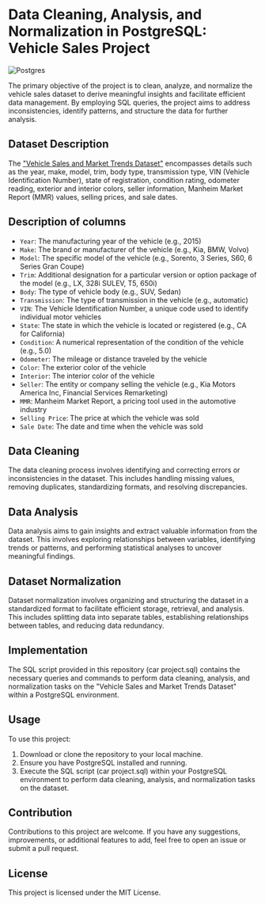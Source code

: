 # Data Cleaning, Analysis, and Normalization in PostgreSQL: Vehicle Sales Project

![Postgres](https://img.shields.io/badge/postgres-%23316192.svg?logo=postgresql&logoColor=white)

The primary objective of the project is to clean, analyze, and normalize the vehicle sales dataset to derive meaningful insights and facilitate efficient data management. By employing SQL queries, the project aims to address inconsistencies, identify patterns, and structure the data for further analysis.

## Dataset Description
The ["Vehicle Sales and Market Trends Dataset"](https://www.kaggle.com/datasets/syedanwarafridi/vehicle-sales-data/data) encompasses details such as the year, make, model, trim, body type, transmission type, VIN (Vehicle Identification Number), state of registration, condition rating, odometer reading, exterior and interior colors, seller information, Manheim Market Report (MMR) values, selling prices, and sale dates.

## Description of columns
- `Year`: The manufacturing year of the vehicle (e.g., 2015)
- `Make`: The brand or manufacturer of the vehicle (e.g., Kia, BMW, Volvo)
- `Model`: The specific model of the vehicle (e.g., Sorento, 3 Series, S60, 6 Series Gran Coupe)
- `Trim`: Additional designation for a particular version or option package of the model (e.g., LX, 328i SULEV, T5, 650i)
- `Body`: The type of vehicle body (e.g., SUV, Sedan)
- `Transmission`: The type of transmission in the vehicle (e.g., automatic)
- `VIN`: The Vehicle Identification Number, a unique code used to identify individual motor vehicles
- `State`: The state in which the vehicle is located or registered (e.g., CA for California)
- `Condition`: A numerical representation of the condition of the vehicle (e.g., 5.0)
- `Odometer`: The mileage or distance traveled by the vehicle
- `Color`: The exterior color of the vehicle
- `Interior`: The interior color of the vehicle
- `Seller`: The entity or company selling the vehicle (e.g., Kia Motors America Inc, Financial Services Remarketing)
- `MMR`: Manheim Market Report, a pricing tool used in the automotive industry
- `Selling Price`: The price at which the vehicle was sold
- `Sale Date`: The date and time when the vehicle was sold

## Data Cleaning
The data cleaning process involves identifying and correcting errors or inconsistencies in the dataset. This includes handling missing values, removing duplicates, standardizing formats, and resolving discrepancies.

## Data Analysis
Data analysis aims to gain insights and extract valuable information from the dataset. This involves exploring relationships between variables, identifying trends or patterns, and performing statistical analyses to uncover meaningful findings.

## Dataset Normalization
Dataset normalization involves organizing and structuring the dataset in a standardized format to facilitate efficient storage, retrieval, and analysis. This includes splitting data into separate tables, establishing relationships between tables, and reducing data redundancy.

## Implementation
The SQL script provided in this repository (car project.sql) contains the necessary queries and commands to perform data cleaning, analysis, and normalization tasks on the "Vehicle Sales and Market Trends Dataset" within a PostgreSQL environment.

## Usage
To use this project:

1. Download or clone the repository to your local machine.
2. Ensure you have PostgreSQL installed and running.
3. Execute the SQL script (car project.sql) within your PostgreSQL environment to perform data cleaning, analysis, and normalization tasks on the dataset.
## Contribution
Contributions to this project are welcome. If you have any suggestions, improvements, or additional features to add, feel free to open an issue or submit a pull request.

## License
This project is licensed under the MIT License.
